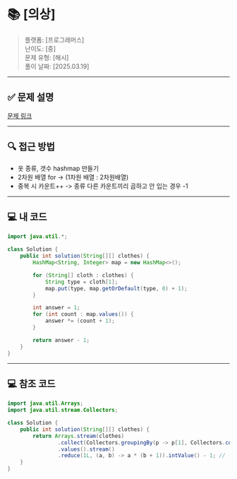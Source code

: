 # 📚 [의상]
> 플랫폼: [프로그래머스]  
> 난이도: [중]  
> 문제 유형: [해시]  
> 풀이 날짜: [2025.03.19]

---

## ✅ 문제 설명
[문제 링크](https://school.programmers.co.kr/learn/courses/30/lessons/42578)

---

## 🔍 **접근 방법**
- 옷 종류, 갯수 hashmap 만들기
- 2차원 배열 for -> (1차원 배열 : 2차원배열)
- 중복 시 카운트++ -> 종류 다른 카운트끼리 곱하고 안 입는 경우 -1

---

## 💻 **내 코드**
```java
import java.util.*;

class Solution {
    public int solution(String[][] clothes) {
        HashMap<String, Integer> map = new HashMap<>();

        for (String[] cloth : clothes) {
            String type = cloth[1];
            map.put(type, map.getOrDefault(type, 0) + 1);
        }

        int answer = 1;
        for (int count : map.values()) {
            answer *= (count + 1);
        }

        return answer - 1;
    }
}
```
---

## 💻 **참조 코드**
```java
import java.util.Arrays;
import java.util.stream.Collectors;

class Solution {
    public int solution(String[][] clothes) {
        return Arrays.stream(clothes)
                .collect(Collectors.groupingBy(p -> p[1], Collectors.counting())) // 의상 종류별로 그룹화하고 개수 세기
                .values().stream()
                .reduce(1L, (a, b) -> a * (b + 1)).intValue() - 1; // 각 (개수 + 1)을 곱하고 1 빼기
    }
}
```